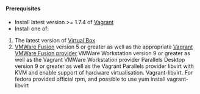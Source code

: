 #


#### Prerequisites

 - Install latest version >= 1.7.4 of [Vagrant](http://www.vagrantup.com/downloads.html)
 - Install one of:
  1. The latest version of [Virtual Box](https://www.virtualbox.org/wiki/Downloads)
  2. [VMWare Fusion](https://www.vmware.com/products/fusion/) version 5 or greater as well as the appropriate [Vagrant VMWare Fusion provider](https://www.vagrantup.com/vmware)
        VMWare Workstation version 9 or greater as well as the Vagrant VMWare Workstation provider
        Parallels Desktop version 9 or greater as well as the Vagrant Parallels provider
        libvirt with KVM and enable support of hardware virtualisation. Vagrant-libvirt. For fedora provided official rpm, and possible to use yum install vagrant-libvirt

